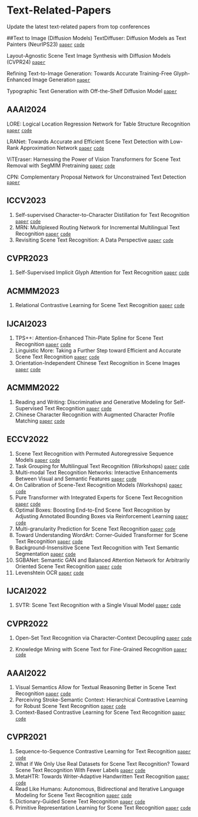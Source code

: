 # Text-Related-Papers
Update the latest text-related papers from top conferences

##Text to Image (Diffusion Models)
TextDiffuser: Diffusion Models as Text Painters (NeurIPS23)
[`paper`](https://arxiv.org/pdf/2305.10855)
[`code`](https://aka.ms/textdiffuser)

Layout-Agnostic Scene Text Image Synthesis with Diffusion Models (CVPR24)
[`paper`](https://openaccess.thecvf.com/content/CVPR2024/papers/Zhangli_Layout-Agnostic_Scene_Text_Image_Synthesis_with_Diffusion_Models_CVPR_2024_paper.pdf)

Refining Text-to-Image Generation: Towards Accurate Training-Free Glyph-Enhanced Image Generation
[`paper`](https://arxiv.org/pdf/2403.16422)

Typographic Text Generation with Off-the-Shelf Diffusion Model
[`paper`](https://arxiv.org/pdf/2402.14314)



## AAAI2024
LORE: Logical Location Regression Network for Table Structure Recognition
[`paper`](https://arxiv.org/pdf/2303.03730.pdf)
[`code`](https://github.com/AlibabaResearch/AdvancedLiterateMachinery/tree/main/DocumentUnderstanding/LORE-TSR)

LRANet: Towards Accurate and Efficient Scene Text Detection with Low-Rank Approximation Network
[`paper`](https://arxiv.org/abs/2306.15142)
[`code`](https://github.com/ychensu/LRANet)

ViTEraser: Harnessing the Power of Vision Transformers for Scene Text Removal with SegMIM Pretraining
[`paper`](https://arxiv.org/pdf/2306.12106.pdf)
[`code`](https://github.com/shannanyinxiang/ViTEraser)

CPN: Complementary Proposal Network for Unconstrained Text Detection
[`paper`](https://arxiv.org/pdf/2402.11540.pdf)

## ICCV2023
1. Self-supervised Character-to-Character Distillation for Text Recognition
[`paper`](https://arxiv.org/pdf/2211.00288.pdf)
[`code`](https://github.com/TongkunGuan/CCD)
2. MRN: Multiplexed Routing Network for Incremental Multilingual Text Recognition
[`paper`](https://arxiv.org/abs/2305.14758)
[`code`](https://github.com/simplify23/MRN)
3. Revisiting Scene Text Recognition: A Data Perspective
[`paper`](https://arxiv.org/abs/2307.08723)
[`code`](https://github.com/Mountchicken/Union14M)

## CVPR2023
1. Self-Supervised Implicit Glyph Attention for Text Recognition
[`paper`](https://openaccess.thecvf.com/content/CVPR2023/html/Guan_Self-Supervised_Implicit_Glyph_Attention_for_Text_Recognition_CVPR_2023_paper.html)
[`code`](https://github.com/TongkunGuan/SIGA)

## ACMMM2023
1. Relational Contrastive Learning for Scene Text Recognition
[`paper`](https://arxiv.org/pdf/2308.00508.pdf)
[`code`](https://github.com/ThunderVVV/RCLSTR)

## IJCAI2023
1. TPS++: Attention-Enhanced Thin-Plate Spline for Scene Text Recognition
[`paper`](https://arxiv.org/abs/2305.05322)
[`code`](https://github.com/simplify23/TPS_PP)
2. Linguistic More: Taking a Further Step toward Efficient and Accurate Scene Text Recognition
[`paper`](https://arxiv.org/pdf/2305.05140.pdf)
[`code`](https://github.com/CyrilSterling/LPV)
3. Orientation-Independent Chinese Text Recognition in Scene Images
[`paper`]()
[`code`]()

## ACMMM2022
1. Reading and Writing: Discriminative and Generative Modeling for Self-Supervised Text Recognition
[`paper`](https://dl.acm.org/doi/abs/10.1145/3503161.3547784)
[`code`](https://github.com/ayumiymk/DiG)
2. Chinese Character Recognition with Augmented Character Profile Matching
[`paper`](https://dl.acm.org/doi/abs/10.1145/3503161.3547827)
[`code`](https://github.com/FudanVI/FudanOCR/tree/main/character-profile-matching)

## ECCV2022
1. Scene Text Recognition with Permuted Autoregressive Sequence Models
[`paper`](https://link.springer.com/chapter/10.1007/978-3-031-19815-1_11)
[`code`](https://github.com/baudm/parseq)
2. Task Grouping for Multilingual Text Recognition (Workshops)
[`paper`](https://link.springer.com/chapter/10.1007/978-3-031-25069-9_20)
[`code`]()
3. Multi-modal Text Recognition Networks: Interactive Enhancements Between Visual and Semantic Features
[`paper`](https://link.springer.com/chapter/10.1007/978-3-031-19815-1_26)
[`code`](https://github.com/wp03052/MATRN)
4. On Calibration of Scene-Text Recognition Models (Workshops)
[`paper`](https://link.springer.com/chapter/10.1007/978-3-031-25069-9_18)
[`code`]()
5. Pure Transformer with Integrated Experts for Scene Text Recognition
[`paper`](https://link.springer.com/chapter/10.1007/978-3-031-19815-1_28)
[`code`]()
6. Optimal Boxes: Boosting End-to-End Scene Text Recognition by Adjusting Annotated Bounding Boxes via Reinforcement Learning
[`paper`](https://link.springer.com/chapter/10.1007/978-3-031-19815-1_14)
[`code`]()
7. Multi-granularity Prediction for Scene Text Recognition
[`paper`](https://link.springer.com/chapter/10.1007/978-3-031-19815-1_20)
[`code`](https://github.com/AlibabaResearch/AdvancedLiterateMachinery/tree/main/OCR/MGP-STR)
8. Toward Understanding WordArt: Corner-Guided Transformer for Scene Text Recognition
[`paper`](https://link.springer.com/chapter/10.1007/978-3-031-19815-1_18)
[`code`](https://github.com/xdxie/WordArt)
9. Background-Insensitive Scene Text Recognition with Text Semantic Segmentation
[`paper`](https://link.springer.com/chapter/10.1007/978-3-031-19806-9_10)
[`code`]()
10. SGBANet: Semantic GAN and Balanced Attention Network for Arbitrarily Oriented Scene Text Recognition
[`paper`](https://link.springer.com/chapter/10.1007/978-3-031-19815-1_27)
[`code`]()
11. Levenshtein OCR
[`paper`](https://link.springer.com/chapter/10.1007/978-3-031-19815-1_19)
[`code`](https://github.com/AlibabaResearch/AdvancedLiterateMachinery/tree/main/OCR/LevOCR)

## IJCAI2022
1. SVTR: Scene Text Recognition with a Single Visual Model
[`paper`](https://arxiv.org/abs/2205.00159)
[`code`](https://github.com/PaddlePaddle/PaddleOCR)

## CVPR2022
1. Open-Set Text Recognition via Character-Context Decoupling
[`paper`](https://openaccess.thecvf.com/content/CVPR2022/papers/Liu_Open-Set_Text_Recognition_via_Character-Context_Decoupling_CVPR_2022_paper.pdf)
[`code`](https://github.com/lancercat/VSDF)

2. Knowledge Mining with Scene Text for Fine-Grained Recognition
[`paper`](https://openaccess.thecvf.com/content/CVPR2022/papers/Wang_Knowledge_Mining_With_Scene_Text_for_Fine-Grained_Recognition_CVPR_2022_paper.pdf)
[`code`](https://github.com/MCLAB-OCR/KnowledgeMiningWithSceneText)

## AAAI2022
1. Visual Semantics Allow for Textual Reasoning Better in Scene Text Recognition
[`paper`](https://ojs.aaai.org/index.php/AAAI/article/view/19971)
[`code`](https://github.com/adeline-cs/GTR)
2. Perceiving Stroke-Semantic Context: Hierarchical Contrastive Learning for Robust Scene Text Recognition
[`paper`](https://ojs.aaai.org/index.php/AAAI/article/view/20062)
[`code`]()
3. Context-Based Contrastive Learning for Scene Text Recognition
[`paper`](https://ojs.aaai.org/index.php/AAAI/article/view/20245)
[`code`]()

## CVPR2021
1. Sequence-to-Sequence Contrastive Learning for Text Recognition
[`paper`](https://openaccess.thecvf.com/content/CVPR2021/papers/Aberdam_Sequence-to-Sequence_Contrastive_Learning_for_Text_Recognition_CVPR_2021_paper.pdf)
[`code`]()
2. What if We Only Use Real Datasets for Scene Text Recognition? Toward Scene Text Recognition With Fewer Labels
[`paper`](https://openaccess.thecvf.com/content/CVPR2021/papers/Baek_What_if_We_Only_Use_Real_Datasets_for_Scene_Text_CVPR_2021_paper.pdf)
[`code`](https://github.com/ku21fan/STR-Fewer-Labels)
3. MetaHTR: Towards Writer-Adaptive Handwritten Text Recognition
[`paper`](https://openaccess.thecvf.com/content/CVPR2021/papers/Bhunia_MetaHTR_Towards_Writer-Adaptive_Handwritten_Text_Recognition_CVPR_2021_paper.pdf)
[`code`](https://github.com/tobiasvanderwerff/MetaHTR) 
4. Read Like Humans: Autonomous, Bidirectional and Iterative Language Modeling for Scene Text Recognition
[`paper`](https://openaccess.thecvf.com/content/CVPR2021/papers/Fang_Read_Like_Humans_Autonomous_Bidirectional_and_Iterative_Language_Modeling_for_CVPR_2021_paper.pdf)
[`code`](https://github.com/FangShancheng/ABINet)
5. Dictionary-Guided Scene Text Recognition
[`paper`](https://openaccess.thecvf.com/content/CVPR2021/papers/Nguyen_Dictionary-Guided_Scene_Text_Recognition_CVPR_2021_paper.pdf)
[`code`](https://github.com/VinAIResearch/dict-guided)
7. Primitive Representation Learning for Scene Text Recognition
[`paper`](https://openaccess.thecvf.com/content/CVPR2021/papers/Yan_Primitive_Representation_Learning_for_Scene_Text_Recognition_CVPR_2021_paper.pdf)
[`code`](https://github.com/RuijieJ/pren)
